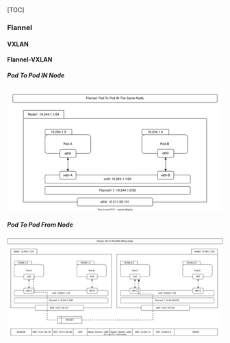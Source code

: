 [TOC]

### Flannel

#### VXLAN

#### Flannel-VXLAN

##### Pod To Pod IN Node

![Flannel-Pod-to-Pod](./images/Flannel-Pod-to-Pod.svg)

##### Pod To Pod From Node

![Flannel-Pod-to-Pod2](./images/Flannel-Pod-to-Pod2.svg)